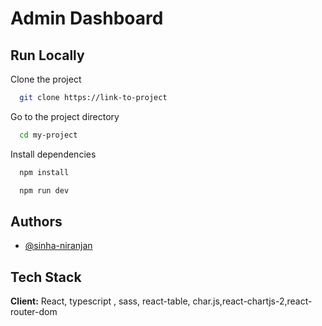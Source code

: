 
# Admin Dashboard




## Run Locally

Clone the project

```bash
  git clone https://link-to-project
```

Go to the project directory

```bash
  cd my-project
```

Install dependencies

```bash
  npm install
```

 

```bash
  npm run dev
```


## Authors

- [@sinha-niranjan](https://www.github.com/octokatherine)


## Tech Stack

**Client:** React, typescript , sass, react-table, char.js,react-chartjs-2,react-router-dom

 


